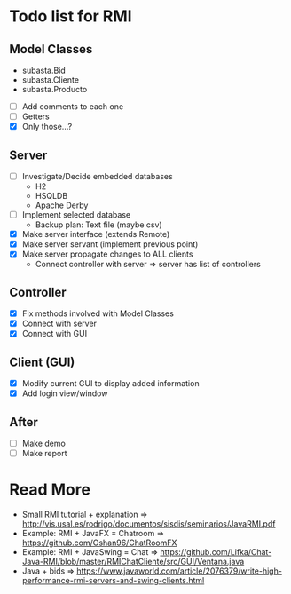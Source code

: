 Todo list for RMI
===

## Model Classes
* subasta.Bid
* subasta.Cliente
* subasta.Producto
- [ ] Add comments to each one
- [ ] Getters
- [x] Only those...?

## Server

- [ ] Investigate/Decide embedded databases
    * H2
    * HSQLDB
    * Apache Derby
- [ ] Implement selected database
    * Backup plan: Text file (maybe csv)
- [x] Make server interface (extends Remote)
- [x] Make server servant (implement previous point)
- [x] Make server propagate changes to ALL clients
    * Connect controller with server => server has list of controllers

## Controller
- [x] Fix methods involved with Model Classes
- [x] Connect with server
- [x] Connect with GUI

## Client (GUI)
- [x] Modify current GUI to display added information
- [x] Add login view/window

## After
- [ ] Make demo
- [ ] Make report

# Read More
- Small RMI tutorial + explanation => http://vis.usal.es/rodrigo/documentos/sisdis/seminarios/JavaRMI.pdf
- Example: RMI + JavaFX = Chatroom => https://github.com/Oshan96/ChatRoomFX
- Example: RMI + JavaSwing = Chat => https://github.com/Lifka/Chat-Java-RMI/blob/master/RMIChatCliente/src/GUI/Ventana.java
- Java + bids => https://www.javaworld.com/article/2076379/write-high-performance-rmi-servers-and-swing-clients.html

